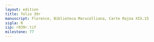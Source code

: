 ```yaml
---
layout: edition
title: folio 39r
manuscript: Florence, Biblioteca Marucelliana, Carte Rajna XIX.15
sigla: R
iip: r039r.tif
milestone: 77
---
```

